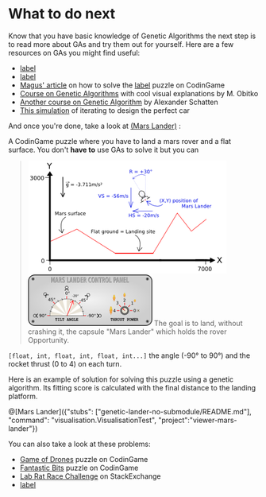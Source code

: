 # What to do next

Know that you have basic knowledge of Genetic Algorithms the next step is to read more about GAs and try them out for yourself. Here are a few resources on GAs you might find useful:
* [label]
* [label]
* [Magus' article](http://files.magusgeek.com/csb/csb_en.html) on how to solve the [label] puzzle on CodinGame
* [Course on Genetic Algorithms](http://www.obitko.com/tutorials/genetic-algorithms/) with cool visual explanations by M. Obitko
* [Another course on Genetic Algorithm](http://web.cs.ucdavis.edu/~vemuri/classes/ecs271/Genetic%20Algorithms%20Short%20Tutorial.htm) by Alexander Schatten
* [This simulation](http://rednuht.org/genetic_cars_2/) of iterating to design the perfect car

And once you're done, take a look at [(Mars Lander)](https://www.codingame.com/training/easy/mars-lander-episode-1) :

A CodinGame puzzle where you have to land a mars rover and a flat surface. You don't **have to** use GAs to solve it but you can

> ![Mars Lander : simulation](/img/marslander.png "Mars Lander : simulation")
> ![Mars Lander : console](/img/ControlPanel.png "Mars Lander : console")
> The goal is to land, without crashing it, the capsule "Mars Lander" which holds the rover Opportunity.

`[float, int, float, int, float, int...]` the angle (-90° to 90°) and the rocket thrust (0 to 4) on each turn.

Here is an example of solution for solving this puzzle using a genetic algorithm.
Its fitting score is calculated with the final distance to the landing platform.

@[Mars Lander]({"stubs": ["genetic-lander-no-submodule/README.md"], "command": "visualisation.VisualisationTest", "project":"viewer-mars-lander"})

You can also take a look at these problems:

* [Game of Drones](https://www.codingame.com/multiplayer/bot-programming/game-of-drones) puzzle on CodinGame
* [Fantastic Bits](https://www.codingame.com/multiplayer/bot-programming/fantastic-bits) puzzle on CodinGame
* [Lab Rat Race Challenge](https://codegolf.stackexchange.com/questions/44707/lab-rat-race-an-exercise-in-genetic-algorithms) on StackExchange
* [label]

[label]: https://www.codingame.com/multiplayer/bot-programming/coders-strike-back
